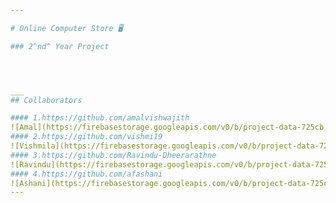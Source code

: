 ```yaml
---

# Online Computer Store 🖥️

### 2^nd^ Year Project




___
## Collaborators

#### 1.https://github.com/amalvishwajith
![Amal](https://firebasestorage.googleapis.com/v0/b/project-data-725cb.appspot.com/o/GitHub%2Famalvishwajith.jpg?alt=media&token=ad027bc7-ebfa-4959-bf7f-2ca6734a1894)
#### 2.https://github.com/vishmi19
![Vishmila](https://firebasestorage.googleapis.com/v0/b/project-data-725cb.appspot.com/o/GitHub%2Fvishmila.jpg?alt=media&token=d11cc1c3-9d3b-4cf7-95b5-f97321ed56b8)
#### 3.https://github.com/Ravindu-Dheerarathne
![Ravindu](https://firebasestorage.googleapis.com/v0/b/project-data-725cb.appspot.com/o/GitHub%2Fravindu.jpg?alt=media&token=7df735bd-046f-4cd8-b1a7-c8227dc7b243)
#### 4.https://github.com/afashani
![Ashani](https://firebasestorage.googleapis.com/v0/b/project-data-725cb.appspot.com/o/GitHub%2Fashani.jpg?alt=media&token=e08afc27-c14b-459d-a2f0-e095e022297e)
---
```

